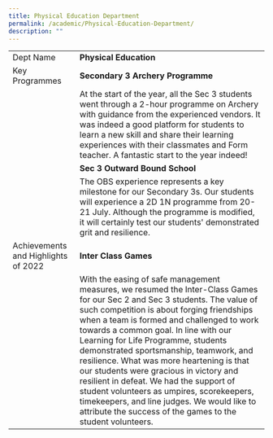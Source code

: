 ```yaml
---
title: Physical Education Department
permalink: /academic/Physical-Education-Department/
description: ""
---
```

|  	|  	|
| - | - |
| Dept Name	| **Physical Education** 	|
| Key Programmes 	| **Secondary 3 Archery Programme**|
||At the start of the year, all the Sec 3 students went through a 2-hour programme on Archery with guidance from the experienced vendors. It was indeed a good platform for students to learn a new skill and share their learning experiences with their classmates and Form teacher. A fantastic start to the year indeed!|
||**Sec 3 Outward Bound School**|
||The OBS experience represents a key milestone for our Secondary 3s. Our students will experience a 2D 1N programme from 20-21 July. Although the programme is modified, it will certainly test our students' demonstrated grit and resilience.|
|Achievements and Highlights of 2022|**Inter Class Games**|
||With the easing of safe management measures, we resumed the Inter-Class Games for our Sec 2 and Sec 3 students. The value of such competition is about forging friendships when a team is formed and challenged to work towards a common goal. In line with our Learning for Life Programme, students demonstrated sportsmanship, teamwork, and resilience. What was more heartening is that our students were gracious in victory and resilient in defeat. We had the support of student volunteers as umpires, scorekeepers, timekeepers, and line judges. We would like to attribute the success of the games to the student volunteers.
